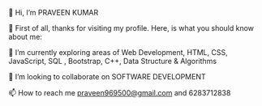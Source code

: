 👋 Hi, I’m PRAVEEN KUMAR

🌱 First of all, thanks for visiting my profile. Here, is what you should know about me:

🌱 I’m currently exploring areas of Web Development, HTML, CSS, JavaScript, SQL , Bootstrap, C++, Data Structure & Algorithms

💞️ I’m looking to collaborate on SOFTWARE DEVELOPMENT

📫 How to reach me praveen969500@gmail.com and 6283712838


